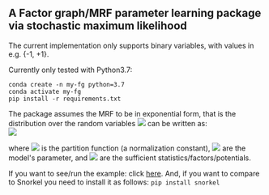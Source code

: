 ## A Factor graph/MRF parameter learning package via stochastic maximum likelihood
The current implementation only supports binary variables, with values in e.g. {-1, +1}.

Currently only tested with Python3.7: 

    conda create -n my-fg python=3.7
    conda activate my-fg
    pip install -r requirements.txt

The package assumes the MRF to be in exponential form, that is the distribution over the random variables 
<img src="https://latex.codecogs.com/svg.latex?x"> can be written as:  
<img src="https://latex.codecogs.com/svg.latex?p_\theta(x)=\frac{1}{Z_\theta}\exp(\theta^T \phi(x)),">

where <img src="https://latex.codecogs.com/svg.latex?Z_\theta"> is the partition function (a normalization constant), 
<img src="https://latex.codecogs.com/svg.latex?\theta"> are the model's parameter, and  <img src="https://latex.codecogs.com/svg.latex?\phi(x)"> are the sufficient statistics/factors/potentials.
 

If you want to see/run the example: click [here](examples/bb/supervised_vs_latent_no_numba.ipynb). And, if you want to
compare to Snorkel you need to install it as follows: ``pip install snorkel``